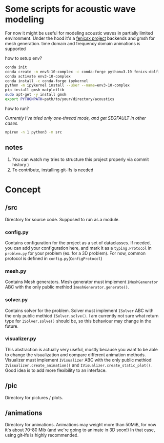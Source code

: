 # Some scripts for acoustic wave modeling
For now it might be useful for modeling acoustic waves in partially limited environment.
Under the hood it's a [fenicsx project](https://fenicsproject.org/) backends and gmsh for mesh generation.
time domain and frequency domain animations is supported

how to setup env?

```bash
conda init
conda create -n env3-10-complex -c conda-forge python=3.10 fenics-dolfinx petsc=*=complex* mpich
conda activate env3-10-complex
conda install -c conda-forge ipykernel
python -m ipykernel install --user --name=env3-10-complex
pip install gmsh matplotlib
sudo apt-get -y install gmsh
export PYTHONPATH=path/to/your/directory/acoustics
```

how to run?

*Currently I've tried only one-thread mode, and get SEGFAULT in other cases.*
```bash
mpirun -n 1 python3 -m src
```


## notes
1) You can watch my tries to structure this project properly via commit history )
2) To contribute, installing git-lfs is needed


# Concept
## /src
Directory for source code. Supposed to run as a module.
### config.py
Contains configuration for the project as a set of dataclasses. If needed, you can add your configuration here, and mark it as a `typing.Protocol` in `problem.py` for your problem (ex. for a 3D problem). For now, common protocol is defined in `config.py`(`ConfigProtocol`)
### mesh.py
Contains Mesh generators. Mesh generator must implement `IMeshGenerator` ABC with the only public methiod `ImeshGenerator.generate()`. 
### solver.py
Contains solver for the problem. Solver must implement `ISolver` ABC with the only public methiod `ISolver.solve()`. I am currently not sure what return type for `ISolver.solve()` should be, so this behaviour may change in the future.
### visualizer.py
This abstraction is actually very useful, mostly because you want to be able to change the visualization and compare different animation methods. Visualizer must implement `IVisualizer` ABC with the only public methiod `IVisualizer.create_animation()` and `IVisualizer.create_static_plot()`. Good idea is to add more flexibility to an interface.
## /pic
Directory for pictures / plots.
## /animations
Directory for animations. Animations may weight more than 50MiB, for now it's about 70-80 Mib (and we're going to animate in 3D soon!)
In that case, using git-lfs is highly recommended.